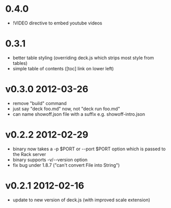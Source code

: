 # 0.4.0
* !VIDEO directive to embed youtube videos

# 0.3.1
* better table styling (overriding deck.js which strips most style from tables)
* simple table of contents ([toc] link on lower left)

# v0.3.0 2012-03-26
* remove "build" command
* just say "deck foo.md" now, not "deck run foo.md"
* can name showoff.json file with a suffix e.g. showoff-intro.json

# v0.2.2 2012-02-29
* binary now takes a -p $PORT or --port $PORT option which is passed to the Rack server
* binary supports -v/--version option
* fix bug under 1.8.7 ("can't convert File into String")

# v0.2.1 2012-02-16
* update to new version of deck.js (with improved scale extension)

